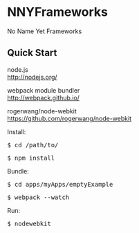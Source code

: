 NNYFrameworks
=============

No Name Yet Frameworks

Quick Start
-

node.js<br>
http://nodejs.org/

webpack module bundler<br>
http://webpack.github.io/

rogerwang/node-webkit<br>
https://github.com/rogerwang/node-webkit

Install:
<pre>$ cd /path/to/</pre>
<pre>$ npm install</pre>

Bundle:
<pre>$ cd apps/myApps/emptyExample</pre> 
<pre>$ webpack --watch</pre>

Run:
<pre>$ nodewebkit</pre>
